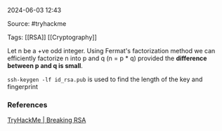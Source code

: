 
2024-06-03 12:43

Source: #tryhackme 

Tags: [[RSA]] [[Cryptography]]

 Let n be a +ve odd integer. Using Fermat's factorization method we can efficiently factorize n into p and q (n = p * q) provided the **difference between p and q is small**.

`ssh-keygen -lf id_rsa.pub` is used to find the length of the key and fingerprint 




### References
[TryHackMe | Breaking RSA](https://tryhackme.com/r/room/breakrsa)